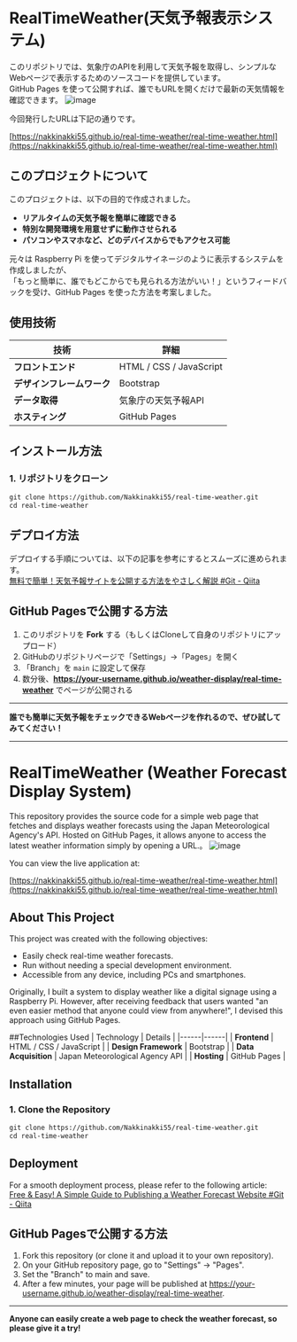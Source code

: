 # RealTimeWeather(天気予報表示システム)

このリポジトリでは、気象庁のAPIを利用して天気予報を取得し、シンプルなWebページで表示するためのソースコードを提供しています。  
GitHub Pages を使って公開すれば、誰でもURLを開くだけで最新の天気情報を確認できます。
![image](https://github.com/user-attachments/assets/b61a43f9-e0e0-4078-a15f-c34a9bf84212)

今回発行したURLは下記の通りです。

[https://nakkinakki55.github.io/real-time-weather/real-time-weather.html](https://nakkinakki55.github.io/real-time-weather/real-time-weather.html)

## このプロジェクトについて

このプロジェクトは、以下の目的で作成されました。

- **リアルタイムの天気予報を簡単に確認できる**
- **特別な開発環境を用意せずに動作させられる**
- **パソコンやスマホなど、どのデバイスからでもアクセス可能**

元々は Raspberry Pi を使ってデジタルサイネージのように表示するシステムを作成しましたが、  
「もっと簡単に、誰でもどこからでも見られる方法がいい！」というフィードバックを受け、GitHub Pages を使った方法を考案しました。

## 使用技術
| 技術 | 詳細 |
|------|------|
| **フロントエンド** | HTML / CSS / JavaScript |
| **デザインフレームワーク** | Bootstrap |
| **データ取得** | 気象庁の天気予報API |
| **ホスティング** | GitHub Pages |



## インストール方法
### 1. リポジトリをクローン
```txt
git clone https://github.com/Nakkinakki55/real-time-weather.git
cd real-time-weather
```

## デプロイ方法
デプロイする手順については、以下の記事を参考にするとスムーズに進められます。 
<br>
[無料で簡単！天気予報サイトを公開する方法をやさしく解説 #Git - Qiita](https://qiita.com/nishifeoda/items/de3e8b7081a9381c0ce7)

## GitHub Pagesで公開する方法

1. このリポジトリを **Fork** する（もしくはCloneして自身のリポジトリにアップロード）
2. GitHubのリポジトリページで「Settings」→「Pages」を開く
3. 「Branch」を `main` に設定して保存
4. 数分後、**https://your-username.github.io/weather-display/real-time-weather** でページが公開される


---

**誰でも簡単に天気予報をチェックできるWebページを作れるので、ぜひ試してみてください！**

---

# RealTimeWeather (Weather Forecast Display System)

This repository provides the source code for a simple web page that fetches and displays weather forecasts using the Japan Meteorological Agency's API. Hosted on GitHub Pages, it allows anyone to access the latest weather information simply by opening a URL.。
![image](https://github.com/user-attachments/assets/b61a43f9-e0e0-4078-a15f-c34a9bf84212)

You can view the live application at:

[https://nakkinakki55.github.io/real-time-weather/real-time-weather.html](https://nakkinakki55.github.io/real-time-weather/real-time-weather.html)

## About This Project

This project was created with the following objectives:

- Easily check real-time weather forecasts.
- Run without needing a special development environment.
- Accessible from any device, including PCs and smartphones.

Originally, I built a system to display weather like a digital signage using a Raspberry Pi. However, after receiving feedback that users wanted "an even easier method that anyone could view from anywhere!", I devised this approach using GitHub Pages.

##Technologies Used
| Technology | Details |
|------|------|
| **Frontend** | HTML / CSS / JavaScript |
| **Design Framework** | Bootstrap |
| **Data Acquisition** | Japan Meteorological Agency API |
| **Hosting** | GitHub Pages |



## Installation
### 1. Clone the Repository
```txt
git clone https://github.com/Nakkinakki55/real-time-weather.git
cd real-time-weather
```

## Deployment
For a smooth deployment process, please refer to the following article:
<br>
[Free & Easy! A Simple Guide to Publishing a Weather Forecast Website #Git - Qiita](https://qiita.com/nishifeoda/items/de3e8b7081a9381c0ce7)

## GitHub Pagesで公開する方法

1. Fork this repository (or clone it and upload it to your own repository).
2. On your GitHub repository page, go to "Settings" → "Pages".
3. Set the "Branch" to main and save.
4. After a few minutes, your page will be published at https://your-username.github.io/weather-display/real-time-weather.


---

**Anyone can easily create a web page to check the weather forecast, so please give it a try!**

